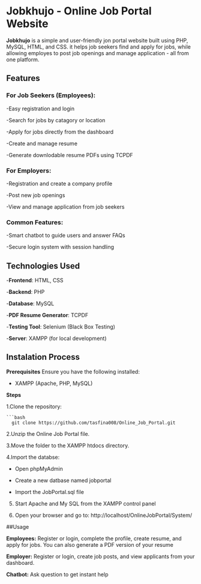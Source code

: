 # Jobkhujo - Online Job Portal Website

**Jobkhujo** is a simple and user-friendly jon portal website built using PHP, MySQL, HTML, and CSS. it helps job seekers find and apply for jobs, while allowing employes to post job openings and manage application - all from one platform.

## Features

### For Job Seekers (Employees):
-Easy registration and login

-Search for jobs by catagory or location

-Apply for jobs directly from the dashboard

-Create and manage resume

-Generate downlodable resume PDFs using TCPDF

### For Employers:
-Registration and create a company profile

-Post new job openings

-View and manage application from job seekers


### Common Features:
-Smart chatbot to guide users and answer FAQs

-Secure login system with session handling


## Technologies Used
-**Frontend**: HTML, CSS

-**Backend**: PHP

-**Database**: MySQL

-**PDF Resume Generator**: TCPDF

-**Testing Tool**: Selenium (Black Box Testing)

-**Server**: XAMPP (for local development)


## Instalation Process
**Prerequisites**
Ensure you have the following installed:
- XAMPP (Apache, PHP, MySQL)

 **Steps**
 
  1.Clone the repository:

    ```bash
      git clone https://github.com/tasfina008/Online_Job_Portal.git


  2.Unzip the Online Job Portal file.  
  
  3.Move the folder to the XAMPP htdocs directory.
  
  4.Import the databse:
  
   - Open phpMyAdmin
   
   - Create a new datbase named jobportal
   
   - Import the JobPortal.sql file

 
 5. Start Apache and My SQL from the XAMPP control panel
     
 6. Open your browser and go to:
      http://localhost/OnlineJobPortal/System/


##Usage

**Employees:**
Register or login, complete the profile, create resume, and apply for jobs. You can also generate a PDF version of your resume

**Employer:**
Register or login, create job posts, and view applicants from your dashboard.

**Chatbot:**
Ask question to get instant help

     

